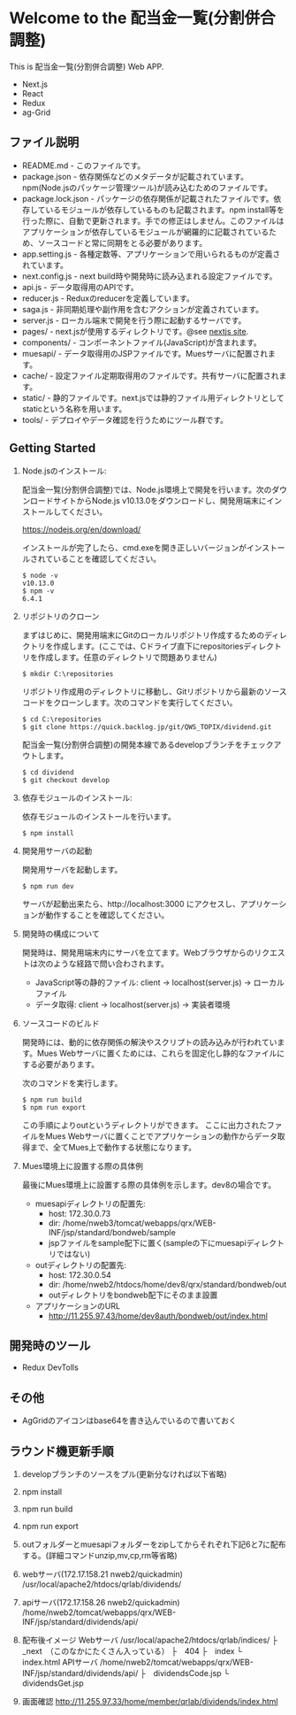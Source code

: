 Welcome to the 配当金一覧(分割併合調整) 
==================================================

This is 配当金一覧(分割併合調整) Web APP.


- Next.js
- React
- Redux
- ag-Grid

ファイル説明
-----------

* README.md - このファイルです。
* package.json - 依存関係などのメタデータが記載されています。npm(Node.jsのパッケージ管理ツール)が読み込むためのファイルです。
* package.lock.json - パッケージの依存関係が記載されたファイルです。依存しているモジュールが依存しているものも記載されます。npm install等を行った際に、自動で更新されます。手での修正はしません。このファイルはアプリケーションが依存しているモジュールが網羅的に記載されているため、ソースコードと常に同期をとる必要があります。
* app.setting.js - 各種定数等、アプリケーションで用いられるものが定義されています。
* next.config.js - next build時や開発時に読み込まれる設定ファイルです。
* api.js - データ取得用のAPIです。
* reducer.js - Reduxのreducerを定義しています。
* saga.js - 非同期処理や副作用を含むアクションが定義されています。
* server.js - ローカル端末で開発を行う際に起動するサーバです。
* pages/ - next.jsが使用するディレクトリです。@see [nextjs site](https://github.com/zeit/next.js). 
* components/ - コンポーネントファイル(JavaScript)が含まれます。
* muesapi/ - データ取得用のJSPファイルです。Muesサーバに配置されます。
* cache/ - 設定ファイル定期取得用のファイルです。共有サーバに配置されます。
* static/ - 静的ファイルです。next.jsでは静的ファイル用ディレクトリとしてstaticという名称を用います。
* tools/ - デプロイやデータ確認を行うためにツール群です。



Getting Started
---------------

1. Node.jsのインストール:

    配当金一覧(分割併合調整)では、Node.js環境上で開発を行います。次のダウンロードサイトからNode.js v10.13.0をダウンロードし、開発用端末にインストールしてください。

    https://nodejs.org/en/download/

    インストールが完了したら、cmd.exeを開き正しいバージョンがインストールされていることを確認してください。

    ```
    $ node -v
    v10.13.0
    $ npm -v
    6.4.1
    ```

2. リポジトリのクローン

    まずはじめに、開発用端末にGitのローカルリポジトリ作成するためのディレクトリを作成します。(ここでは、Cドライブ直下にrepositoriesディレクトリを作成します。任意のディレクトリで問題ありません)
    ```
    $ mkdir C:\repositories
    ```
    リポジトリ作成用のディレクトリに移動し、Gitリポジトリから最新のソースコードをクローンします。次のコマンドを実行してください。

    ```
    $ cd C:\repositories
    $ git clone https://quick.backlog.jp/git/QWS_TOPIX/dividend.git
    ```

    配当金一覧(分割併合調整)の開発本線であるdevelopブランチをチェックアウトします。

    ```
    $ cd dividend
    $ git checkout develop 
    ```

3. 依存モジュールのインストール:

    依存モジュールのインストールを行います。

    ```
    $ npm install
    ```

4. 開発用サーバの起動

    開発用サーバを起動します。
    
    ```
    $ npm run dev
    ```
    
    サーバが起動出来たら、http://localhost:3000 にアクセスし、アプリケーションが動作することを確認してください。

5. 開発時の構成について

    開発時は、開発用端末内にサーバを立てます。Webブラウザからのリクエストは次のような経路で問い合わされます。
    - JavaScript等の静的ファイル: client -> localhost(server.js) -> ローカルファイル
    - データ取得: client -> localhost(server.js) -> 実装者環境


6. ソースコードのビルド

    開発時には、動的に依存関係の解決やスクリプトの読み込みが行われています。Mues Webサーバに置くためには、これらを固定化し静的なファイルにする必要があります。

    次のコマンドを実行します。
    
    ```
    $ npm run build
    $ npm run export
    ```

    この手順によりoutというディレクトリができます。
    ここに出力されたファイルをMues Webサーバに置くことでアプリケーションの動作からデータ取得まで、全てMues上で動作する状態になります。

7. Mues環境上に設置する際の具体例

    最後にMues環境上に設置する際の具体例を示します。dev8の場合です。
    - muesapiディレクトリの配置先:
        - host: 172.30.0.73
        - dir: /home/nweb3/tomcat/webapps/qrx/WEB-INF/jsp/standard/bondweb/sample
        - jspファイルをsample配下に置く(sampleの下にmuesapiディレクトリではない)
    - outディレクトリの配置先:
        - host: 172.30.0.54
        - dir: /home/nweb2/htdocs/home/dev8/qrx/standard/bondweb/out
        - outディレクトリをbondweb配下にそのまま設置
    - アプリケーションのURL
        - http://11.255.97.43/home/dev8auth/bondweb/out/index.html

開発時のツール
------------
- Redux DevTolls

その他
---------
- AgGridのアイコンはbase64を書き込んでいるので書いておく

ラウンド機更新手順
---------------

1. developブランチのソースをプル(更新分なければ以下省略)

2. npm install

3. npm run build

4. npm run export

5. outフォルダーとmuesapiフォルダーをzipしてからそれぞれ下記6と7に配布する。(詳細コマンドunzip,mv,cp,rm等省略)

6. webサーバ(172.17.158.21 nweb2/quickadmin)
/usr/local/apache2/htdocs/qrlab/dividends/

8. apiサーバ(172.17.158.26 nweb2/quickadmin)
/home/nweb2/tomcat/webapps/qrx/WEB-INF/jsp/standard/dividends/api/

9. 配布後イメージ
Webサーバ
/usr/local/apache2/htdocs/qrlab/indices/
 ├　_next　（このなかにたくさん入っている）
 ├　404
 ├　index
 └　index.html
APIサーバ
/home/nweb2/tomcat/webapps/qrx/WEB-INF/jsp/standard/dividends/api/
 ├　dividendsCode.jsp
 └　dividendsGet.jsp


10. 画面確認
http://11.255.97.33/home/member/qrlab/dividends/index.html
